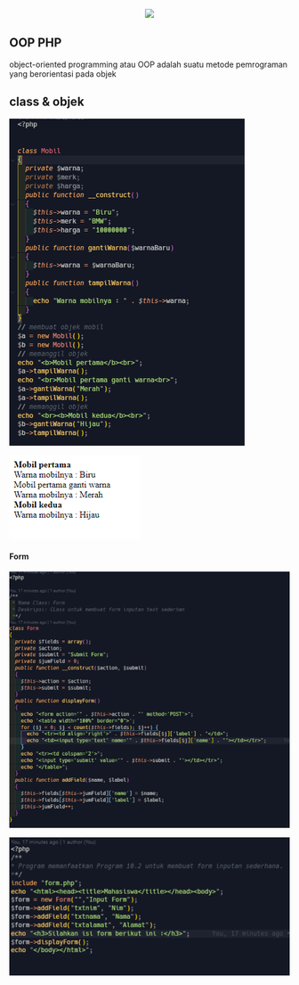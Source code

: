 <p align="center"><a href="https://github.com/taufiqalif" target="_blank"><img src="https://github.com/taufiqalif/Lab8Web/blob/master/img/taufiq.png" width="400"></a></p>

## OOP PHP

<p>object-oriented programming atau OOP adalah suatu metode pemrograman yang berorientasi pada objek</p>

<h2>class & objek</h2>

![01.png](img/01.png)

![02.png](img/02.png)

<h4>Form</h4>

![03.png](img/03.png)

![04.png](img/04.png)
